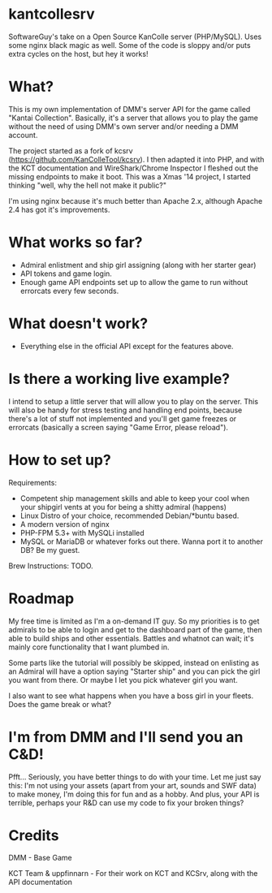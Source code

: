 # kantcollesrv 
SoftwareGuy's take on a Open Source KanColle server (PHP/MySQL). Uses some nginx black magic as well.
Some of the code is sloppy and/or puts extra cycles on the host, but hey it works!

# What?
This is my own implementation of DMM's server API for the game called "Kantai Collection". Basically, it's a server that allows you to play the game without the need of using DMM's own server and/or needing a DMM account.

The project started as a fork of kcsrv (https://github.com/KanColleTool/kcsrv). I then adapted it into PHP, and with the KCT documentation and WireShark/Chrome Inspector I fleshed out the missing endpoints to make it boot. This was a Xmas '14 project, I started thinking "well, why the hell not make it public?"

I'm using nginx because it's much better than Apache 2.x, although Apache 2.4 has got it's improvements.

# What works so far?
* Admiral enlistment and ship girl assigning (along with her starter gear)
* API tokens and game login.
* Enough game API endpoints set up to allow the game to run without errorcats every few seconds.

# What doesn't work?
* Everything else in the official API except for the features above.

# Is there a working live example?
I intend to setup a little server that will allow you to play on the server. This will also be handy for stress testing and handling end points, because there's a lot of stuff not implemented and you'll get game freezes or errorcats (basically a screen saying "Game Error, please reload"). 

# How to set up?
Requirements:
* Competent ship management skills and able to keep your cool when your shipgirl vents at you for being a shitty admiral (happens)
* Linux Distro of your choice, recommended Debian/*buntu based.
* A modern version of nginx
* PHP-FPM 5.3+ with MySQLi installed
* MySQL or MariaDB or whatever forks out there. Wanna port it to another DB? Be my guest.

Brew Instructions:
TODO.

# Roadmap
My free time is limited as I'm a on-demand IT guy. So my priorities is to get admirals to be able to login and get to the dashboard part of the game, then able to build ships and other essentials. Battles and whatnot can wait; it's mainly core functionality that I want plumbed in.

Some parts like the tutorial will possibly be skipped, instead on enlisting as an Admiral will have a option saying "Starter ship" and you can pick the girl you want from there. Or maybe I let you pick whatever girl you want.

I also want to see what happens when you have a boss girl in your fleets. Does the game break or what?

# I'm from DMM and I'll send you an C&D!
Pfft... Seriously, you have better things to do with your time. 
Let me just say this: I'm not using your assets (apart from your art, sounds and SWF data) to make money, I'm doing this for fun and as a hobby. And plus, your API is terrible, perhaps your R&D can use my code to fix your broken things?

# Credits
DMM - Base Game

KCT Team & uppfinnarn - For their work on KCT and KCSrv, along with the API documentation
